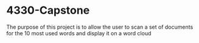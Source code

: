 # 4330-Capstone
The purpose of this project is to allow the user to scan a set of documents for the 10 most used words and display it on a word cloud
